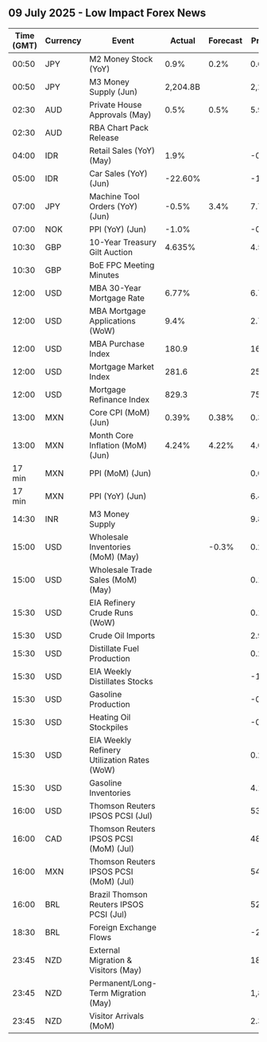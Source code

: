 ## 09 July 2025 - Low Impact Forex News

| Time (GMT) | Currency | Event | Actual | Forecast | Previous |
|------|----------|-------|--------|----------|----------|
| 00:50 | JPY | M2 Money Stock (YoY) | 0.9% | 0.2% | 0.6% |
| 00:50 | JPY | M3 Money Supply (Jun) | 2,204.8B |  | 2,200.8B |
| 02:30 | AUD | Private House Approvals (May) | 0.5% | 0.5% | 5.9% |
| 02:30 | AUD | RBA Chart Pack Release |  |  |  |
| 04:00 | IDR | Retail Sales (YoY) (May) | 1.9% |  | -0.3% |
| 05:00 | IDR | Car Sales (YoY) (Jun) | -22.60% |  | -16.10% |
| 07:00 | JPY | Machine Tool Orders (YoY) (Jun) | -0.5% | 3.4% | 7.7% |
| 07:00 | NOK | PPI (YoY) (Jun) | -1.0% |  | -0.1% |
| 10:30 | GBP | 10-Year Treasury Gilt Auction | 4.635% |  | 4.588% |
| 10:30 | GBP | BoE FPC Meeting Minutes |  |  |  |
| 12:00 | USD | MBA 30-Year Mortgage Rate | 6.77% |  | 6.79% |
| 12:00 | USD | MBA Mortgage Applications (WoW) | 9.4% |  | 2.7% |
| 12:00 | USD | MBA Purchase Index | 180.9 |  | 165.3 |
| 12:00 | USD | Mortgage Market Index | 281.6 |  | 257.5 |
| 12:00 | USD | Mortgage Refinance Index | 829.3 |  | 759.7 |
| 13:00 | MXN | Core CPI (MoM) (Jun) | 0.39% | 0.38% | 0.30% |
| 13:00 | MXN | Month Core Inflation (MoM) (Jun) | 4.24% | 4.22% | 4.06% |
| 17 min | MXN | PPI (MoM) (Jun) |  |  | 0.00% |
| 17 min | MXN | PPI (YoY) (Jun) |  |  | 6.40% |
| 14:30 | INR | M3 Money Supply |  |  | 9.8% |
| 15:00 | USD | Wholesale Inventories (MoM) (May) |  | -0.3% | 0.2% |
| 15:00 | USD | Wholesale Trade Sales (MoM) (May) |  |  | 0.1% |
| 15:30 | USD | EIA Refinery Crude Runs (WoW) |  |  | 0.118M |
| 15:30 | USD | Crude Oil Imports |  |  | 2.940M |
| 15:30 | USD | Distillate Fuel Production |  |  | 0.245M |
| 15:30 | USD | EIA Weekly Distillates Stocks |  |  | -1.710M |
| 15:30 | USD | Gasoline Production |  |  | -0.491M |
| 15:30 | USD | Heating Oil Stockpiles |  |  | -0.202M |
| 15:30 | USD | EIA Weekly Refinery Utilization Rates (WoW) |  |  | 0.2% |
| 15:30 | USD | Gasoline Inventories |  |  | 4.188M |
| 16:00 | USD | Thomson Reuters IPSOS PCSI (Jul) |  |  | 53.36 |
| 16:00 | CAD | Thomson Reuters IPSOS PCSI (MoM) (Jul) |  |  | 48.82 |
| 16:00 | MXN | Thomson Reuters IPSOS PCSI (MoM) (Jul) |  |  | 54.23 |
| 16:00 | BRL | Brazil Thomson Reuters IPSOS PCSI (Jul) |  |  | 52.08 |
| 18:30 | BRL | Foreign Exchange Flows |  |  | -2.268B |
| 23:45 | NZD | External Migration & Visitors (May) |  |  | 18.80% |
| 23:45 | NZD | Permanent/Long-Term Migration (May) |  |  | 1,810 |
| 23:45 | NZD | Visitor Arrivals (MoM) |  |  | 2.3% |
